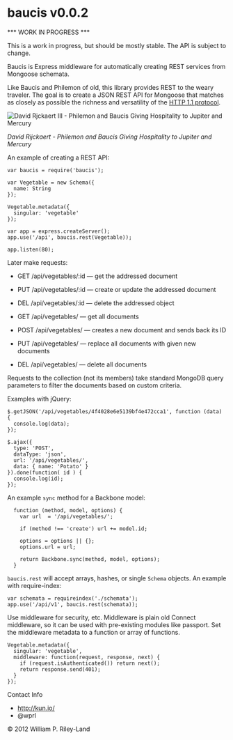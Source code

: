 baucis v0.0.2
=====================

*** WORK IN PROGRESS ***

This is a work in progress, but should be mostly stable. The API is subject to change.

Baucis is Express middleware for automatically creating REST services from Mongoose schemata.

Like Baucis and Philemon of old, this library provides REST to the weary traveler.  The goal is to create a JSON REST API for Mongoose that matches as closely as possible the richness and versatility of the [HTTP 1.1 protocol](http://www.w3.org/Protocols/rfc2616/rfc2616.html).

![David Rjckaert III - Philemon and Baucis Giving Hospitality to Jupiter and Mercury](http://github.com/wprl/baucis/raw/master/david_rijckaert_iii-philemon_and_baucis.jpg "Hermes is like: 'Hey Baucis, don't kill that goose.  And thanks for the REST.'")

*David Rijckaert - Philemon and Baucis Giving Hospitality to Jupiter and Mercury*

An example of creating a REST API:

    var baucis = require('baucis');

    var Vegetable = new Schema({
      name: String
    });

    Vegetable.metadata({
      singular: 'vegetable'
    });

    var app = express.createServer();
    app.use('/api', baucis.rest(Vegetable));

    app.listen(80);

Later make requests:

 * GET /api/vegetables/:id &mdash; get the addressed document
 * PUT /api/vegetables/:id &mdash; create or update the addressed document
 * DEL /api/vegetables/:id &mdash; delete the addressed object

 * GET /api/vegetables/ &mdash; get all documents
 * POST /api/vegetables/ &mdash; creates a new document and sends back its ID
 * PUT /api/vegetables/ &mdash; replace all documents with given new documents
 * DEL /api/vegetables/ &mdash; delete all documents

Requests to the collection (not its members) take standard MongoDB query parameters to filter the documents based on custom criteria.

Examples with jQuery:

    $.getJSON('/api/vegetables/4f4028e6e5139bf4e472cca1', function (data) {
      console.log(data);
    });

    $.ajax({
      type: 'POST',
      dataType: 'json',
      url: '/api/vegetables/',
      data: { name: 'Potato' }
    }).done(function( id ) {
      console.log(id);
    });

An example `sync` method for a Backbone model:

      function (method, model, options) {
        var url  = '/api/vegetables/';

        if (method !== 'create') url += model.id;

        options = options || {};
        options.url = url;

        return Backbone.sync(method, model, options);
      }

`baucis.rest` will accept arrays, hashes, or single `Schema` objects.  An example with require-index:

    var schemata = requireindex('./schemata');
    app.use('/api/v1', baucis.rest(schemata));

Use middleware for security, etc.  Middleware is plain old Connect middleware, so it can be used with pre-existing modules like passport.  Set the middleware metadata to a function or array of functions.

    Vegetable.metadata({
      singular: 'vegetable',
      middleware: function(request, response, next) {
        if (request.isAuthenticated()) return next();
        return response.send(401);
      }
    });

Contact Info

 * http://kun.io/
 * @wprl

&copy; 2012 William P. Riley-Land
